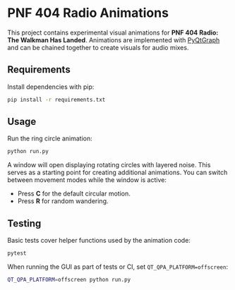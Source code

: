 # PNF 404 Radio Animations

This project contains experimental visual animations for **PNF 404 Radio: The Walkman Has Landed**. Animations are implemented with [PyQtGraph](https://www.pyqtgraph.org/) and can be chained together to create visuals for audio mixes.

## Requirements

Install dependencies with pip:

```bash
pip install -r requirements.txt
```

## Usage

Run the ring circle animation:

```bash
python run.py
```

A window will open displaying rotating circles with layered noise. This serves as a starting point for creating additional animations.
You can switch between movement modes while the window is active:

* Press **C** for the default circular motion.
* Press **R** for random wandering.

## Testing

Basic tests cover helper functions used by the animation code:

```bash
pytest
```

When running the GUI as part of tests or CI, set `QT_QPA_PLATFORM=offscreen`:

```bash
QT_QPA_PLATFORM=offscreen python run.py
```
